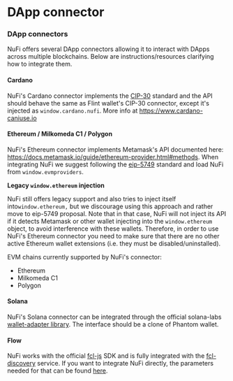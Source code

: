 # DApp connector

### DApp connectors

NuFi offers several DApp connectors allowing it to interact with DApps across multiple blockchains. Below are instructions/resources clarifying how to integrate them.

#### Cardano

NuFi's Cardano connector implements the [CIP-30](https://github.com/cardano-foundation/CIPs/tree/master/CIP-0030) standard and the API should behave the same as Flint wallet's CIP-30 connector, except it's injected as `window.cardano.nufi`. More info at https://www.cardano-caniuse.io

#### Ethereum / Milkomeda C1 / Polygon

NuFi's Ethereum connector implements Metamask's API documented here: https://docs.metamask.io/guide/ethereum-provider.html#methods. When integrating NuFi we suggest following the [eip-5749](https://eips.ethereum.org/EIPS/eip-5749) standard and load NuFi from `window.evmproviders`.

**Legacy `window.ethereum` injection**

NuFi still offers legacy support and also tries to inject itself into`window.ethereum,` but we discourage using this approach and rather move to eip-5749 proposal. Note that in that case, NuFi will not inject its API if it detects Metamask or other wallet injecting into the `window.ethereum` object, to avoid interference with these wallets. Therefore, in order to use NuFi's Ethereum connector you need to make sure that there are no other active Ethereum wallet extensions (i.e. they must be disabled/uninstalled).

EVM chains currently supported by NuFi's connector:

* Ethereum
* Milkomeda C1
* Polygon

#### Solana

NuFi's Solana connector can be integrated through the official solana-labs [wallet-adapter library](https://github.com/solana-labs/wallet-adapter/tree/master/packages/wallets/nufi). The interface should be a clone of Phantom wallet.

#### Flow

NuFi works with the official [fcl-js](https://github.com/onflow/fcl-js) SDK and is fully integrated with the [fcl-discovery](https://github.com/onflow/fcl-discovery) service. If you want to integrate NuFi directly, the parameters needed for that can be found [here](https://github.com/onflow/fcl-discovery/blob/812bff5b90343976835d17bc2d7810aac62d714d/data/services.json#L74).
